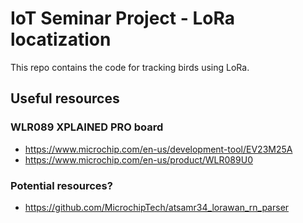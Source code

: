 # IoT Seminar Project - LoRa locatization

This repo contains the code for tracking birds using LoRa.

## Useful resources

### WLR089 XPLAINED PRO board

- https://www.microchip.com/en-us/development-tool/EV23M25A
- https://www.microchip.com/en-us/product/WLR089U0

### Potential resources?

- https://github.com/MicrochipTech/atsamr34_lorawan_rn_parser

